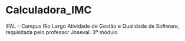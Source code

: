 # Calculadora_IMC
IFAL - Campus Rio Largo
Atividade de Gestão e Qualidade de Software, requisitada pelo professor Joseval.
3º módulo
